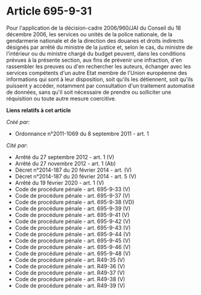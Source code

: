 # Article 695-9-31

Pour l'application de la décision-cadre 2006/960/JAI du Conseil du 18 décembre 2006, les services ou unités de la police
nationale, de la gendarmerie nationale et de la direction des douanes et droits indirects désignés par arrêté du ministre de
la justice et, selon le cas, du ministre de l'intérieur ou du ministre chargé du budget peuvent, dans les conditions prévues
à la présente section, aux fins de prévenir une infraction, d'en rassembler les preuves ou d'en rechercher les auteurs,
échanger avec les services compétents d'un autre Etat membre de l'Union européenne des informations qui sont à leur
disposition, soit qu'ils les détiennent, soit qu'ils puissent y accéder, notamment par consultation d'un traitement
automatisé de données, sans qu'il soit nécessaire de prendre ou solliciter une réquisition ou toute autre mesure coercitive.

**Liens relatifs à cet article**

_Créé par_:

  - Ordonnance n°2011-1069 du 8 septembre 2011 - art. 1

_Cité par_:

  - Arrêté du 27 septembre 2012 - art. 1 (V)
  - Arrêté du 27 novembre 2012 - art. 1 (Ab)
  - Décret n°2014-187 du 20 février 2014 - art. (V)
  - Décret n°2014-187 du 20 février 2014 - art. 5 (V)
  - Arrêté du 19 février 2020 - art. 1 (V)
  - Code de procédure pénale - art. 695-9-33 (V)
  - Code de procédure pénale - art. 695-9-37 (V)
  - Code de procédure pénale - art. 695-9-38 (VD)
  - Code de procédure pénale - art. 695-9-39 (V)
  - Code de procédure pénale - art. 695-9-41 (V)
  - Code de procédure pénale - art. 695-9-42 (V)
  - Code de procédure pénale - art. 695-9-43 (V)
  - Code de procédure pénale - art. 695-9-44 (V)
  - Code de procédure pénale - art. 695-9-45 (V)
  - Code de procédure pénale - art. 695-9-46 (V)
  - Code de procédure pénale - art. 695-9-48 (V)
  - Code de procédure pénale - art. R49-35 (V)
  - Code de procédure pénale - art. R49-36 (V)
  - Code de procédure pénale - art. R49-37 (V)
  - Code de procédure pénale - art. R49-38 (V)
  - Code de procédure pénale - art. R49-39 (V)

